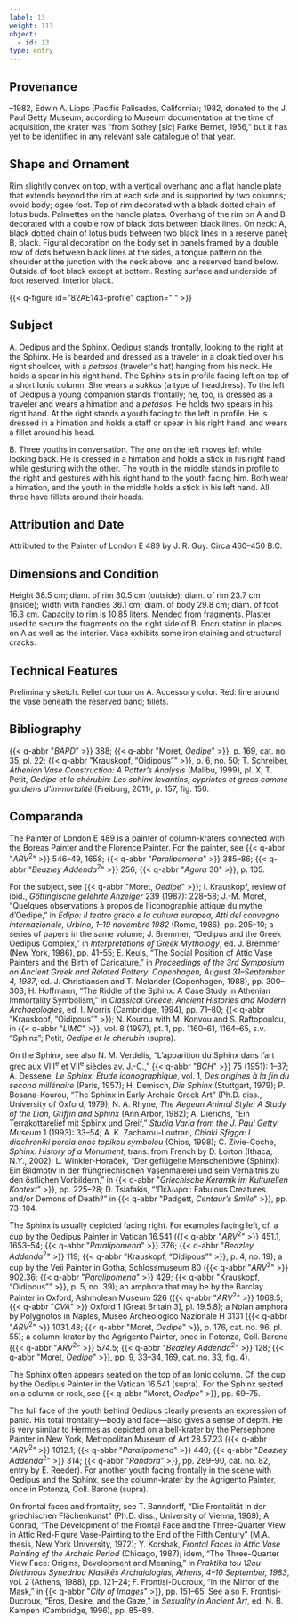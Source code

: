```yaml
---
label: 13
weight: 113
object:
  - id: 13
type: entry
---
```


## Provenance

–1982, Edwin A. Lipps (Pacific Palisades, California); 1982, donated to the J. Paul Getty Museum; according to Museum documentation at the time of acquisition, the krater was “from Sothey [*sic*] Parke Bernet, 1956,” but it has yet to be identified in any relevant sale catalogue of that year.

## Shape and Ornament

Rim slightly convex on top, with a vertical overhang and a flat handle plate that extends beyond the rim at each side and is supported by two columns; ovoid body; ogee foot. Top of rim decorated with a black dotted chain of lotus buds. Palmettes on the handle plates. Overhang of the rim on A and B decorated with a double row of black dots between black lines. On neck: A, black dotted chain of lotus buds between two black lines in a reserve panel; B, black. Figural decoration on the body set in panels framed by a double row of dots between black lines at the sides, a tongue pattern on the shoulder at the junction with the neck above, and a reserved band below. Outside of foot black except at bottom. Resting surface and underside of foot reserved. Interior black.

{{< q-figure id="82AE143-profile" caption=" " >}}

## Subject

A. Oedipus and the Sphinx. Oedipus stands frontally, looking to the right at the Sphinx. He is bearded and dressed as a traveler in a cloak tied over his right shoulder, with a *petasos* (traveler's hat) hanging from his neck. He holds a spear in his right hand. The Sphinx sits in profile facing left on top of a short Ionic column. She wears a *sakkos* (a type of headdress). To the left of Oedipus a young companion stands frontally; he, too, is dressed as a traveler and wears a himation and a *petasos*. He holds two spears in his right hand. At the right stands a youth facing to the left in profile. He is dressed in a himation and holds a staff or spear in his right hand, and wears a fillet around his head.

B. Three youths in conversation. The one on the left moves left while looking back. He is dressed in a himation and holds a stick in his right hand while gesturing with the other. The youth in the middle stands in profile to the right and gestures with his right hand to the youth facing him. Both wear a himation, and the youth in the middle holds a stick in his left hand. All three have fillets around their heads.

## Attribution and Date

Attributed to the Painter of London E 489 by J. R. Guy. Circa 460–450 B.C.

## Dimensions and Condition

Height 38.5 cm; diam. of rim 30.5 cm (outside); diam. of rim 23.7 cm (inside); width with handles 36.1 cm; diam. of body 29.8 cm; diam. of foot 16.3 cm. Capacity to rim is 10.85 liters. Mended from fragments. Plaster used to secure the fragments on the right side of B. Encrustation in places on A as well as the interior. Vase exhibits some iron staining and structural cracks.

## Technical Features

Preliminary sketch. Relief contour on A. Accessory color. Red: line around the vase beneath the reserved band; fillets.

## Bibliography

{{< q-abbr "*BAPD*" >}} 388; {{< q-abbr "Moret, *Oedipe*" >}}, p. 169, cat. no. 35, pl. 22; {{< q-abbr "Krauskopf, “Oidipous”" >}}, p. 6, no. 50; T. Schreiber, *Athenian Vase Construction: A Potter’s Analysis* (Malibu, 1999), pl. X; T. Petit, *Oedipe et le chérubin: Les sphinx levantins, cypriotes et grecs comme gardiens d’immortalité* (Freiburg, 2011), p. 157, fig. 150.

## Comparanda

The Painter of London E 489 is a painter of column-kraters connected with the Boreas Painter and the Florence Painter. For the painter, see {{< q-abbr "*ARV*<sup>2</sup>" >}} 546–49, 1658; {{< q-abbr "*Paralipomena*" >}} 385–86; {{< q-abbr "*Beazley Addenda*<sup>2</sup>" >}} 256; {{< q-abbr "*Agora* 30" >}}, p. 105.

For the subject, see {{< q-abbr "Moret, *Oedipe*" >}}; I. Krauskopf, review of ibid., *Göttingische gelehrte Anzeiger* 239 (1987): 228–58; J.-M. Moret, “Quelques observations à propos de l’iconographie attique du mythe d’Oedipe,” in *Edipo: Il teatro greco e la cultura europea, Atti del convegno internazionale, Urbino, 1–19 novembre 1982* (Rome, 1986), pp. 205–10; a series of papers in the same volume; J. Bremmer, “Oedipus and the Greek Oedipus Complex,” in *Interpretations of Greek Mythology*, ed. J. Bremmer (New York, 1986), pp. 41–55; E. Keuls, “The Social Position of Attic Vase Painters and the Birth of Caricature,” in *Proceedings of the 3rd Symposium on Ancient Greek and Related Pottery: Copenhagen, August 31–September 4, 1987*, ed. J. Christiansen and T. Melander (Copenhagen, 1988), pp. 300–303; H. Hoffmann, “The Riddle of the Sphinx: A Case Study in Athenian Immortality Symbolism,” in *Classical Greece: Ancient Histories and Modern Archaeologies*, ed. I. Morris (Cambridge, 1994), pp. 71–80; {{< q-abbr "Krauskopf, “Oidipous”" >}}; N. Kourou with M. Konvou and S. Raftopoulou, in {{< q-abbr "*LIMC*" >}}, vol. 8 (1997), pt. 1, pp. 1160–61, 1164–65, s.v. “Sphinx”; Petit, *Oedipe et le chérubin* (supra).

On the Sphinx, see also N. M. Verdelis, “L’apparition du Sphinx dans l’art grec aux VIII<sup>e</sup> et VII<sup>e</sup> siècles av. J.-C.,” {{< q-abbr "*BCH*" >}} 75 (1951): 1–37; A. Dessene, *Le Sphinx: Étude iconographique*, vol. 1, *Des origines à la fin du second millénaire* (Paris, 1957); H. Demisch, *Die Sphinx* (Stuttgart, 1979); P. Bosana-Kourou, “The Sphinx in Early Archaic Greek Art” (Ph.D. diss., University of Oxford, 1979); N. A. Rhyne, *The Aegean Animal Style: A Study of the Lion, Griffin and Sphinx* (Ann Arbor, 1982); A. Dierichs, “Ein Terrakottarelief mit Sphinx und Greif,” *Studia Varia from the J. Paul Getty Museum* 1 (1993): 33–54; A. K. Zacharou-Loutrari, *Chiaki Sfigga: I diachroniki poreia enos topikou symbolou* (Chios, 1998); C. Zivie-Coche, *Sphinx: History of a Monument*, trans. from French by D. Lorton (Ithaca, N.Y., 2002); L. Winkler-Horaček, “Der geflügelte Menschenlöwe (Sphinx): Ein Bildmotiv in der frühgriechischen Vasenmalerei und sein Verhältnis zu den östlichen Vorbildern,” in {{< q-abbr "*Griechische Keramik im Kulturellen Kontext*" >}}, pp. 225–28; D. Tsiafakis, “‘Πέλωρα’: Fabulous Creatures and/or Demons of Death?” in {{< q-abbr "Padgett, *Centaur’s Smile*" >}}, pp. 73–104.

The Sphinx is usually depicted facing right. For examples facing left, cf. a cup by the Oedipus Painter in Vatican 16.541 ({{< q-abbr "*ARV*<sup>2</sup>" >}} 451.1, 1653–54; {{< q-abbr "*Paralipomena*" >}} 376; {{< q-abbr "*Beazley Addenda*<sup>2</sup>" >}} 119; {{< q-abbr "Krauskopf, “Oidipous”" >}}, p. 4, no. 19); a cup by the Veii Painter in Gotha, Schlossmuseum 80 ({{< q-abbr "*ARV*<sup>2</sup>" >}} 902.36; {{< q-abbr "*Paralipomena*" >}} 429; {{< q-abbr "Krauskopf, “Oidipous”" >}}, p. 5, no. 39); an amphora that may be by the Barclay Painter in Oxford, Ashmolean Museum 526 ({{< q-abbr "*ARV*<sup>2</sup>" >}} 1068.5; {{< q-abbr "*CVA*" >}} Oxford 1 [Great Britain 3], pl. 19.5.8); a Nolan amphora by Polygnotos in Naples, Museo Archeologico Nazionale H 3131 ({{< q-abbr "*ARV*<sup>2</sup>" >}} 1031.48; {{< q-abbr "Moret, *Oedipe*" >}}, p. 176, cat. no. 96, pl. 55); a column-krater by the Agrigento Painter, once in Potenza, Coll. Barone ({{< q-abbr "*ARV*<sup>2</sup>" >}} 574.5; {{< q-abbr "*Beazley Addenda*<sup>2</sup>" >}} 128; {{< q-abbr "Moret, *Oedipe*" >}}, pp. 9, 33–34, 169, cat. no. 33, fig. 4).

The Sphinx often appears seated on the top of an Ionic column. Cf. the cup by the Oedipus Painter in the Vatican 16.541 (supra). For the Sphinx seated on a column or rock, see {{< q-abbr "Moret, *Oedipe*" >}}, pp. 69–75.

The full face of the youth behind Oedipus clearly presents an expression of panic. His total frontality—body and face—also gives a sense of depth. He is very similar to Hermes as depicted on a bell-krater by the Persephone Painter in New York, Metropolitan Museum of Art 28.57.23 ({{< q-abbr "*ARV*<sup>2</sup>" >}} 1012.1; {{< q-abbr "*Paralipomena*" >}} 440; {{< q-abbr "*Beazley Addenda*<sup>2</sup>" >}} 314; {{< q-abbr "*Pandora*" >}}, pp. 289–90, cat. no. 82, entry by E. Reeder). For another youth facing frontally in the scene with Oedipus and the Sphinx, see the column-krater by the Agrigento Painter, once in Potenza, Coll. Barone (supra).

On frontal faces and frontality, see T. Banndorff, “Die Frontalität in der griechischen Flächenkunst” (Ph.D. diss., University of Vienna, 1969); A. Conrad, “The Development of the Frontal Face and the Three-Quarter View in Attic Red-Figure Vase-Painting to the End of the Fifth Century” (M.A. thesis, New York University, 1972); Y. Korshak, *Frontal Faces in Attic Vase Painting of the Archaic Period* (Chicago, 1987); idem, “The Three-Quarter View Face: Origins, Development and Meaning,” in *Praktika tou 12ou Diethnous Synedriou Klasikēs Archaiologias, Athens, 4–10 September, 1983*, vol. 2 (Athens, 1988), pp. 121–24; F. Frontisi-Ducroux, “In the Mirror of the Mask,” in {{< q-abbr "*City of Images*" >}}, pp. 151–65. See also F. Frontisi-Ducroux, “Eros, Desire, and the Gaze,” in *Sexuality in Ancient Art*, ed. N. B. Kampen (Cambridge, 1996), pp. 85–89.
